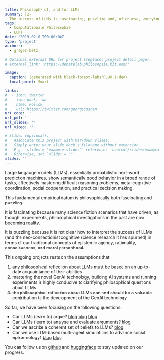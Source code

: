 ```yaml
---
title: Philosophy of, and for LLMs
summary: |2- 
  The success of LLMs is fascinating, puzzling and, of course, worrying. It requires our attention and philosophical reflection.
tags:
  - Computationale Philosophie
  - LLMs
date: '2019-02-01T00:00:00Z'
type: 'project'
authors: 
  - gregor.betz

# Optional external URL for project (replaces project detail page).
# external_link: 'https://debatelab.philosophie.kit.edu/'

image:
  caption: (generated with black-forest-labs/FLUX.1-dev)
  focal_point: Smart

links:
#  - icon: twitter
#    icon_pack: fab
#    name: Follow
#    url: https://twitter.com/georgecushen
url_code: ''
url_pdf: ''
url_slides: ''
url_video: ''

# Slides (optional).
#   Associate this project with Markdown slides.
#   Simply enter your slide deck's filename without extension.
#   E.g. `slides = "example-slides"` references `content/slides/example-slides.md`.
#   Otherwise, set `slides = ""`.
slides: ''
---
```


Large langauge models (LLMs), essentially probabilistic next-word prediction machines, show semantically good behavior in a broad range of tasks, effectively mastering difficult reasoning problems, meta-cognitive coordination, social cooperation, and practical decision making.

This fundamental empirical datum is philosophically both fascinating and puzzling.

It is fascinating because many science fiction scenarios that have driven, as thought experiments, philosophical investigations in the past are now becoming reality.

It is puzzling because it is not clear how to interpret the success of LLMs (and the neo-connectionist cognitive science research it has spurned) in terms of our traditional concepts of epistemic agency, rationality, consciousness, and moral personhood.

This ongoing projects rests on the assumptions that

1. any philosophical reflection about LLMs must be based on an up-to-date acquaintance of their abilities
2. mastering the novel GenAI technology, building AI systems and running experiments is highly conducive to clarifying philosophical questions about LLMs
3. the philosophical reflection about LLMs can and should be a valuable contribution to the development of the GenAI technology

So far, we have been focusing on the following questions:

* Can LLMs (learn to) argue? [blog](https://debatelab.github.io/journal/critical-thinking-language-models.html) [blog](https://debatelab.github.io/journal/thinking-aloud.html) [blog](https://debatelab.github.io/journal/fallacies-for-big-bench.html)
* Can LLMs (learn to) analyse and evaluate arguments? [blog](https://debatelab.github.io/journal/deepa2.html) 
* Can we ascribe a coherent set of beliefs to LLMs? [blog](https://debatelab.github.io/journal/doxlm.html)
* Can we use LLM-based multi-agent simulations to advance social epistemology? [blog](https://debatelab.github.io/journal/artificial-deliberating-agents.html) [blog](https://debatelab.github.io/talk/compmodels.html)

You can follow us on [github](https://github.com/debatelab) and [huggingface](https://huggingface.co/DebateLabKIT) to stay updated on our progress.
